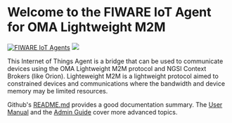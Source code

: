 # Welcome to the FIWARE IoT Agent for OMA Lightweight M2M

[![FIWARE IoT Agents](https://nexus.lab.fiware.org/repository/raw/public/badges/chapters/iot-agents.svg)](https://www.fiware.org/developers/catalogue/)
[![](https://nexus.lab.fiware.org/repository/raw/public/badges/stackoverflow/iot-agents.svg)](https://stackoverflow.com/questions/tagged/fiware+iot)

This Internet of Things Agent is a bridge that can be used to communicate devices using the OMA Lightweight M2M protocol
and NGSI Context Brokers (like Orion). Lighteweight M2M is a lightweight protocol aimed to constrained devices and
communications where the bandwidth and device memory may be limited resources.

Github's [README.md](https://github.com/telefonicaid/lightweightm2m-iotagent/blob/master/README.md) provides a good
documentation summary. The [User Manual](userGuide.md) and the [Admin Guide](administrationGuide.md) cover more advanced
topics.
